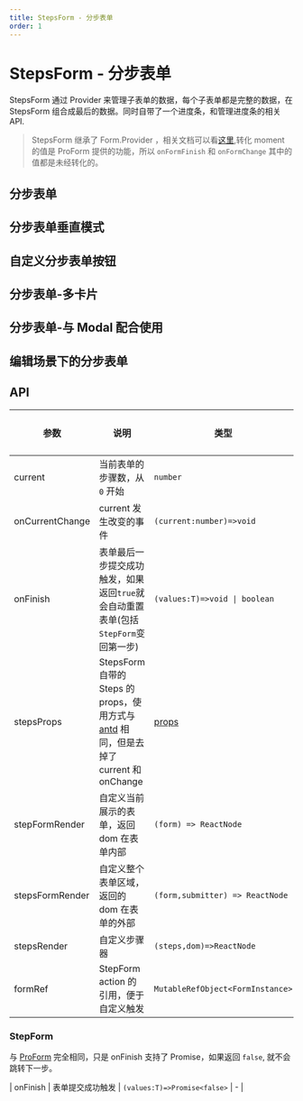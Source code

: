 ```yaml
---
title: StepsForm - 分步表单
order: 1
---
```


# StepsForm - 分步表单

StepsForm 通过 Provider 来管理子表单的数据，每个子表单都是完整的数据，在 StepsForm 组合成最后的数据。同时自带了一个进度条，和管理进度条的相关 API.

> StepsForm 继承了 Form.Provider ，相关文档可以看[这里](https://ant.design/components/form-cn/#Form.Provider),转化 moment 的值是 ProForm 提供的功能，所以 `onFormFinish` 和 `onFormChange` 其中的值都是未经转化的。

## 分步表单

<code src="./demos/steps-from.tsx" height="658px" title="分步表单"></code>

## 分步表单垂直模式

<code src="./demos/steps-form-vertical.tsx" height="582px" title="分步表单垂直模式"></code>

## 自定义分步表单按钮

<code src="./demos/customize-steps-from.tsx" height="614px" title="自定义分步表单按钮"></code>

## 分步表单-多卡片

<code src="./demos/multi-card-step-form.tsx" background="hsl(220,23%,97%)" height="950px" title="分步表单-多卡片"></code>

## 分步表单-与 Modal 配合使用

<code src="./demos/modal-step-form.tsx" background="hsl(220,23%,97%)" height="113px" title="分步表单-与 Modal 配合使用"></code>

## 编辑场景下的分步表单

<code src="./demos/add-or-edit-step-form.tsx" height="349px" title="自定义分步表单按钮"></code>

## API

| 参数 | 说明 | 类型 | 默认值 |
| --- | --- | --- | --- |
| current | 当前表单的步骤数，从 `0` 开始 | `number` | 0 |
| onCurrentChange | current 发生改变的事件 | `(current:number)=>void` | - |
| onFinish | 表单最后一步提交成功触发，如果返回`true`就会自动重置表单(包括`StepForm`变回第一步) | `(values:T)=>void \| boolean` | - |
| stepsProps | StepsForm 自带的 Steps 的 props，使用方式与 [antd](https://ant.design/components/steps-cn/) 相同，但是去掉了 current 和 onChange | [props](https://ant.design/components/steps-cn/#API) | - |
| stepFormRender | 自定义当前展示的表单，返回 dom 在表单内部 | `(form) => ReactNode` | - |
| stepsFormRender | 自定义整个表单区域，返回的 dom 在表单的外部 | `(form,submitter) => ReactNode` | - |
| stepsRender | 自定义步骤器 | `(steps,dom)=>ReactNode` | - |
| formRef | StepForm action 的引用，便于自定义触发 | `MutableRefObject<FormInstance>` | - |

### StepForm

与 [ProForm](/components/form) 完全相同，只是 onFinish 支持了 Promise，如果返回 `false`, 就不会跳转下一步。

| onFinish | 表单提交成功触发 | `(values:T)=>Promise<false>` | - |
